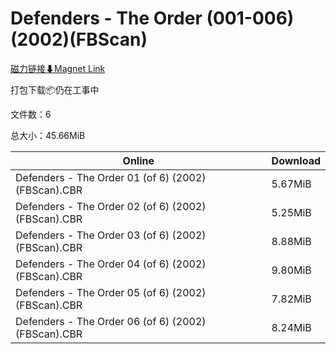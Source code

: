 # Defenders - The Order (001-006)(2002)(FBScan)

[磁力链接⬇Magnet Link](magnet:?xt=urn:btih:e2d7c765c17303b9655171334d70d8c119849f4e&dn=Defenders%20-%20The%20Order%20%28001-006%29%282002%29%28FBScan%29)

打包下载📦仍在工事中

文件数：6

总大小：45.66MiB

Online | Download
--- | ---
Defenders - The Order 01 (of 6) (2002) (FBScan).CBR | 5.67MiB
Defenders - The Order 02 (of 6) (2002) (FBScan).CBR | 5.25MiB
Defenders - The Order 03 (of 6) (2002) (FBScan).CBR | 8.88MiB
Defenders - The Order 04 (of 6) (2002) (FBScan).CBR | 9.80MiB
Defenders - The Order 05 (of 6) (2002) (FBScan).CBR | 7.82MiB
Defenders - The Order 06 (of 6) (2002) (FBScan).CBR | 8.24MiB